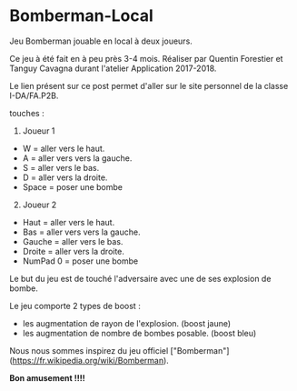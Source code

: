 # Bomberman-Local
Jeu Bomberman jouable en local à deux joueurs.

Ce jeu à été fait en à peu près 3-4 mois.
Réaliser par Quentin Forestier et Tanguy Cavagna durant l'atelier Application 2017-2018.

Le lien présent sur ce post permet d'aller sur le site personnel de la classe I-DA/FA.P2B.

touches :
1. Joueur 1
* W = aller vers le haut.
* A = aller vers vers la gauche.
* S = aller vers le bas.
* D = aller vers la droite.
* Space = poser une bombe
2. Joueur 2
* Haut = aller vers le haut.
* Bas = aller vers vers la gauche.
* Gauche = aller vers le bas.
* Droite = aller vers la droite.
* NumPad 0 = poser une bombe

Le but du jeu est de touché l'adversaire avec une de ses explosion de bombe.

Le jeu comporte 2 types de boost :
* les augmentation de rayon de l'explosion. (boost jaune)
* les augmentation de nombre de bombes posable. (boost bleu)

Nous nous sommes inspirez du jeu officiel ["Bomberman"] (https://fr.wikipedia.org/wiki/Bomberman).

**Bon amusement !!!!**

